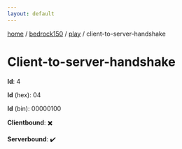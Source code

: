 ```yaml
---
layout: default
---
```


[home](/)  /  [bedrock150](/protocol/bedrock150)  /  [play](/protocol/bedrock150/play)  /  client-to-server-handshake

# Client-to-server-handshake

**Id**: 4

**Id** (hex): 04

**Id** (bin): 00000100

**Clientbound**: ✖️

**Serverbound**: ✔️

